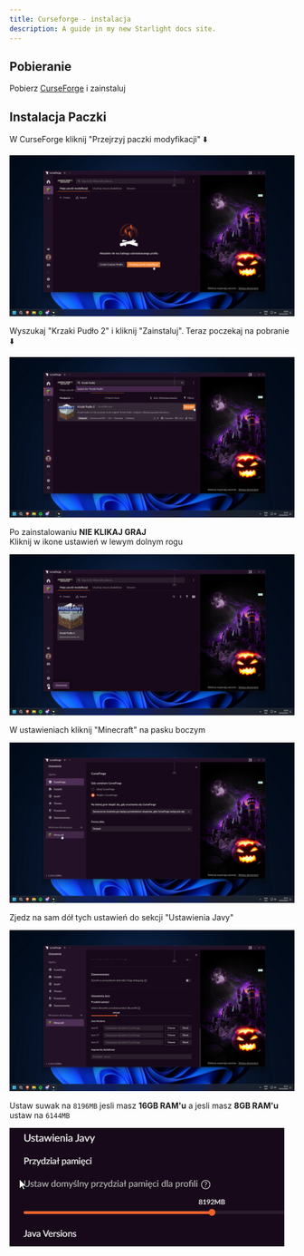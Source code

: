 ```yaml
---
title: Curseforge - instalacja
description: A guide in my new Starlight docs site.
---
```


## Pobieranie
Pobierz [CurseForge](https://www.curseforge.com/download/app) i zainstaluj

## Instalacja Paczki

W CurseForge kliknij "Przejrzyj paczki modyfikacji" ⬇️

![browse](../../../assets/kp2wp-screen/cf/browse.png)

Wyszukaj "Krzaki Pudło 2" i kliknij "Zainstaluj". Teraz poczekaj na pobranie ⬇️

![search](../../../assets/kp2wp-screen/cf/search_and_install.png)

Po zainstalowaniu **NIE KLIKAJ GRAJ** <br>
Kliknij w ikone ustawień w lewym dolnym rogu

![gotosetting](../../../assets/kp2wp-screen/cf/gotosettings.png)

W ustawieniach kliknij "Minecraft" na pasku boczym

![selmcsett](../../../assets/kp2wp-screen/cf/selminecraftsett.png)

Zjedz na sam dół tych ustawień do sekcji "Ustawienia Javy"

![slide](../../../assets/kp2wp-screen/cf/slidetoram.png)

Ustaw suwak na `8196MB` jesli masz **16GB RAM'u** a jesli masz **8GB RAM'u** ustaw na `6144MB`

![ramexample](../../../assets/kp2wp-screen/cf/ram_example.png)
